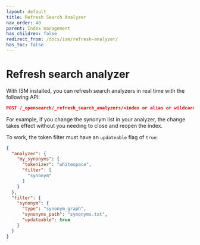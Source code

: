 ```yaml
---
layout: default
title: Refresh Search Analyzer
nav_order: 40
parent: Index management
has_children: false
redirect_from: /docs/ism/refresh-analyzer/
has_toc: false
---
```


# Refresh search analyzer

With ISM installed, you can refresh search analyzers in real time with the following API:

```json
POST /_opensearch/_refresh_search_analyzers/<index or alias or wildcard>
```
For example, if you change the synonym list in your analyzer, the change takes effect without you needing to close and reopen the index.

To work, the token filter must have an `updateable` flag of `true`:

```json
{
  "analyzer": {
    "my_synonyms": {
      "tokenizer": "whitespace",
      "filter": [
        "synonym"
      ]
    }
  },
  "filter": {
    "synonym": {
      "type": "synonym_graph",
      "synonyms_path": "synonyms.txt",
      "updateable": true
    }
  }
}
```
